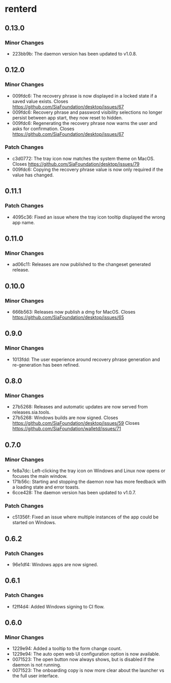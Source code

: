 # renterd

## 0.13.0

### Minor Changes

- 223bb9b: The daemon version has been updated to v1.0.8.

## 0.12.0

### Minor Changes

- 009fdc6: The recovery phrase is now displayed in a locked state if a saved value exists. Closes https://github.com/SiaFoundation/desktop/issues/67
- 009fdc6: Recovery phrase and password visibility selections no longer persist between app start, they now reset to hidden.
- 009fdc6: Regenerating the recovery phrase now warns the user and asks for confirmation. Closes https://github.com/SiaFoundation/desktop/issues/67

### Patch Changes

- c3d0772: The tray icon now matches the system theme on MacOS. Closes https://github.com/SiaFoundation/desktop/issues/79
- 009fdc6: Copying the recovery phrase value is now only required if the value has changed.

## 0.11.1

### Patch Changes

- 4095c36: Fixed an issue where the tray icon tooltip displayed the wrong app name.

## 0.11.0

### Minor Changes

- ad06c11: Releases are now published to the changeset generated release.

## 0.10.0

### Minor Changes

- 666b563: Releases now publish a dmg for MacOS. Closes https://github.com/SiaFoundation/desktop/issues/65

## 0.9.0

### Minor Changes

- 1013fdd: The user experience around recovery phrase generation and re-generation has been refined.

## 0.8.0

### Minor Changes

- 27b5268: Releases and automatic updates are now served from releases.sia.tools.
- 27b5268: Windows builds are now signed. Closes https://github.com/SiaFoundation/desktop/issues/59 Closes https://github.com/SiaFoundation/walletd/issues/71

## 0.7.0

### Minor Changes

- fe8a7dc: Left-clicking the tray icon on Windows and Linux now opens or focuses the main window.
- 171b56c: Starting and stopping the daemon now has more feedback with a loading state and error toasts.
- 6cce428: The daemon version has been updated to v1.0.7.

### Patch Changes

- c51356f: Fixed an issue where multiple instances of the app could be started on Windows.

## 0.6.2

### Patch Changes

- 96e1df4: Windows apps are now signed.

## 0.6.1

### Patch Changes

- f2ff4d4: Added Windows signing to CI flow.

## 0.6.0

### Minor Changes

- 1229e94: Added a tooltip to the form change count.
- 1229e94: The auto open web UI configuration option is now available.
- 0071523: The open button now always shows, but is disabled if the daemon is not running.
- 0071523: The onboarding copy is now more clear about the launcher vs the full user interface.
